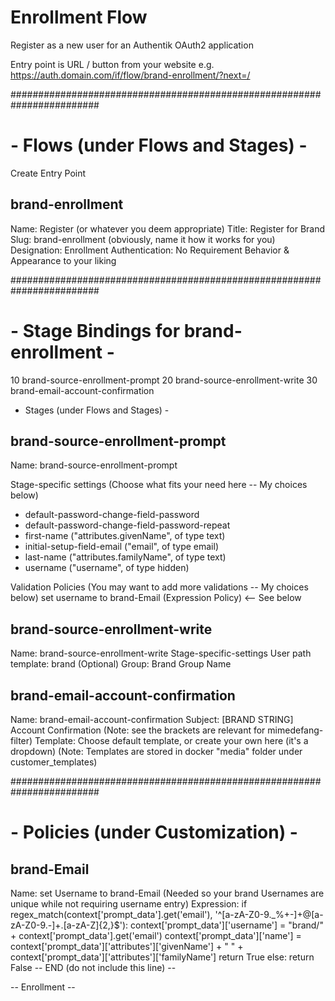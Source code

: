 # Enrollment Flow
Register as a new user for an Authentik OAuth2 application

Entry point is URL / button from your website 
e.g. https://auth.domain.com/if/flow/brand-enrollment/?next=/

########################################################################
#  - Flows (under Flows and Stages) -

Create Entry Point 

brand-enrollment
----------------
Name: Register (or whatever you deem appropriate)
Title: Register for Brand
Slug: brand-enrollment (obviously, name it how it works for you)
Designation: Enrollment
Authentication: No Requirement
Behavior & Appearance to your liking

########################################################################
#  - Stage Bindings for brand-enrollment -

10 brand-source-enrollment-prompt
20 brand-source-enrollment-write
30 brand-email-account-confirmation

  - Stages (under Flows and Stages) -

brand-source-enrollment-prompt
------------------------------
Name: brand-source-enrollment-prompt

Stage-specific settings
(Choose what fits your need here -- My choices below)
* default-password-change-field-password
* default-password-change-field-password-repeat
* first-name ("attributes.givenName", of type text)
* initial-setup-field-email ("email", of type email)
* last-name ("attributes.familyName", of type text)
* username ("username", of type hidden)

Validation Policies
(You may want to add more validations -- My choices below)
set username to brand-Email (Expression Policy) <-- See below

brand-source-enrollment-write
------------------------------
Name: brand-source-enrollment-write
Stage-specific-settings
  User path template: brand
(Optional) Group: Brand Group Name

brand-email-account-confirmation
--------------------------------
Name: brand-email-account-confirmation
Subject: [BRAND STRING] Account Confirmation 
(Note: see the brackets are relevant for mimedefang-filter)
Template: Choose default template, or create your own here (it's a dropdown)
(Note: Templates are stored in docker "media" folder under customer_templates)

########################################################################
# - Policies (under Customization) -

brand-Email
-----------
Name: set Username to brand-Email
(Needed so your brand Usernames are unique while not requiring username entry)
Expression:
if regex_match(context['prompt_data'].get('email'), '^[a-zA-Z0-9._%+-]+@[a-zA-Z0-9.-]+\.[a-zA-Z]{2,}$'):
  context['prompt_data']['username'] = "brand/" + context['prompt_data'].get('email')
  context['prompt_data']['name'] = context['prompt_data']['attributes']['givenName'] + " " + context['prompt_data']['attributes']['familyName']
  return True
else:
  return False
-- END (do not include this line) --

-- Enrollment --
